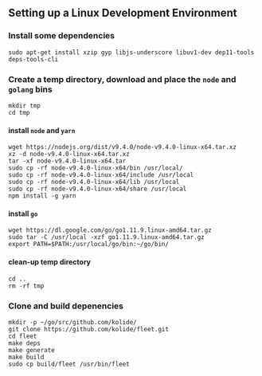 ## Setting up a Linux Development Environment

### Install some dependencies

`sudo apt-get install xzip gyp libjs-underscore libuv1-dev dep11-tools deps-tools-cli`

### Create a temp directory, download and place the `node` and `golang` bins 

```
mkdir tmp
cd tmp
```

#### install `node` and `yarn`

```
wget https://nodejs.org/dist/v9.4.0/node-v9.4.0-linux-x64.tar.xz
xz -d node-v9.4.0-linux-x64.tar.xz
tar -xf node-v9.4.0-linux-x64.tar
sudo cp -rf node-v9.4.0-linux-x64/bin /usr/local/
sudo cp -rf node-v9.4.0-linux-x64/include /usr/local
sudo cp -rf node-v9.4.0-linux-x64/lib /usr/local
sudo cp -rf node-v9.4.0-linux-x64/share /usr/local
npm install -g yarn
```

#### install `go`

```
wget https://dl.google.com/go/go1.11.9.linux-amd64.tar.gz
sudo tar -C /usr/local -xzf go1.11.9.linux-amd64.tar.gz
export PATH=$PATH:/usr/local/go/bin:~/go/bin/
```

#### clean-up temp directory

```
cd ..
rm -rf tmp
```

### Clone and build depenencies

```
mkdir -p ~/go/src/github.com/kolide/
git clone https://github.com/kolide/fleet.git
cd fleet
make deps
make generate
make build
sudo cp build/fleet /usr/bin/fleet
```

